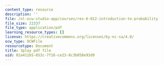 ```yaml
---
content_type: resource
description: ''
file: /ol-ocw-studio-app/courses/res-6-012-introduction-to-probability-spring-2018/02a411b5653c7f16ce238c3b058e93d9_o_qO7RYBF10.pdf
file_size: 22337
file_type: application/pdf
learning_resource_types: []
license: https://creativecommons.org/licenses/by-nc-sa/4.0/
ocw_type: OCWFile
resourcetype: Document
title: 3play pdf file
uid: 02a411b5-653c-7f16-ce23-8c3b058e93d9
---
```

